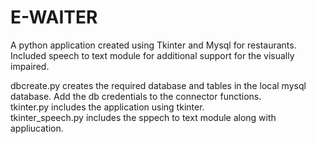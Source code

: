 # E-WAITER

A python application created using Tkinter and Mysql for restaurants.<br />
Included speech to text module for additional support for the visually impaired.<br />

dbcreate.py creates the required database and tables in the local mysql database. Add the db credentials to the connector functions.<br />
tkinter.py includes the application using tkinter.<br />
tkinter_speech.py includes the sppech to text module along with appliucation.
